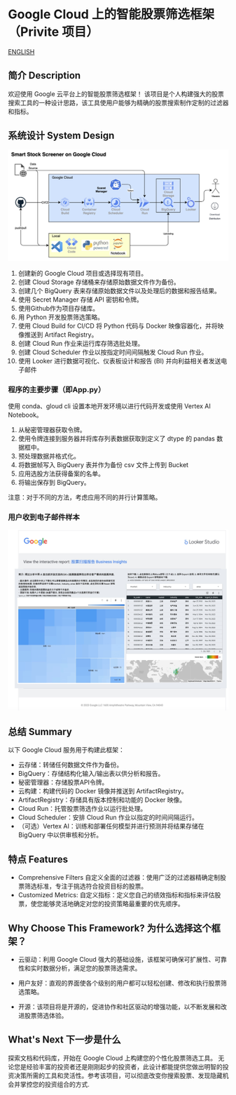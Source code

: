 # Google Cloud 上的智能股票筛选框架（Privite 项目）

[ENGLISH](README.md)

## 简介 Description

欢迎使用 Google 云平台上的智能股票筛选框架！ 该项目是个人构建强大的股票搜索工具的一种设计思路，该工具使用户能够为精确的股票搜索制作定制的过滤器和指标。

## 系统设计 System Design

![Framework](design/system_design.jpg)

1. 创建新的 Google Cloud 项目或选择现有项目。
2. 创建 Cloud Storage 存储桶来存储原始数据文件作为备份。
3. 创建几个 BigQuery 表来存储原始数据文件以及处理后的数据和报告结果。
4. 使用 Secret Manager 存储 API 密钥和令牌。
5. 使用Github作为项目存储库。
6. 用 Python 开发股票筛选策略。
7. 使用 Cloud Build for CI/CD 将 Python 代码与 Docker 映像容器化，并将映像推送到 Artifact Registry。
8. 创建 Cloud Run 作业来运行库存筛选批处理。
9. 创建 Cloud Scheduler 作业以按指定时间间隔触发 Cloud Run 作业。
10. 使用 Looker 进行数据可视化、仪表板设计和报告 (BI) 并向利益相关者发送电子邮件

### 程序的主要步骤（即App.py）

使用 conda、gloud cli 设置本地开发环境以进行代码开发或使用 Vertex AI Notebook。

1. 从秘密管理器获取令牌。
2. 使用令牌连接到服务器并将库存列表数据获取到定义了 dtype 的 pandas 数据框中。
3. 预处理数据并格式化。
4. 将数据帧写入 BigQuery 表并作为备份 csv 文件上传到 Bucket
5. 应用选股方法获得备案的名单。
6. 将输出保存到 BigQuery。

注意：对于不同的方法，考虑应用不同的并行计算策略。

### 用户收到电子邮件样本

![Dashboard](design/dashboard_demo.jpg)

## 总结 Summary

以下 Google Cloud 服务用于构建此框架：

- 云存储：转储任何数据文件作为备份。
- BigQuery：存储结构化输入/输出表以供分析和报告。
- 秘密管理器：存储股票API令牌。
- 云构建：构建代码的 Docker 镜像并推送到 ArtifactRegistry。
- ArtifactRegistry：存储具有版本控制和功能的 Docker 映像。
- Cloud Run：托管股票筛选作业以运行批处理。
- Cloud Scheduler：安排 Cloud Run 作业以指定的时间间隔运行。
- （可选）Vertex AI：训练和部署任何模型并进行预测并将结果存储在 BigQuery 中以供审核和分析。

## 特点 Features

- Comprehensive Filters 自定义全面的过滤器：使用广泛的过滤器精确定制股票筛选标准，专注于挑选符合投资目标的股票。
- Customized Metrics: 自定义指标：定义您自己的绩效指标和指标来评估股票，使您能够灵活地确定对您的投资策略最重要的优先顺序。

## Why Choose This Framework? 为什么选择这个框架？

- 云驱动：利用 Google Cloud 强大的基础设施，该框架可确保可扩展性、可靠性和实时数据分析，满足您的股票筛选需求。

- 用户友好：直观的界面使各个级别的用户都可以轻松创建、修改和执行股票筛选策略。

- 开源：该项目将是开源的，促进协作和社区驱动的增强功能，以不断发展和改进股票筛选体验。

## What's Next 下一步是什么

探索文档和代码库，开始在 Google Cloud 上构建您的个性化股票筛选工具。 无论您是经验丰富的投资者还是刚刚起步的投资者，此设计都能提供您做出明智的投资决策所需的工具和灵活性。参考该项目，可以彻底改变你搜索股票、发现隐藏机会并掌控您的投资组合的方式.